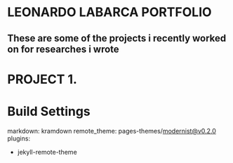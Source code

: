# LEONARDO LABARCA PORTFOLIO

## These are some of the projects i recently worked on for researches i wrote

# PROJECT 1.








# Build Settings
markdown: kramdown
remote_theme: pages-themes/modernist@v0.2.0
plugins:
- jekyll-remote-theme
